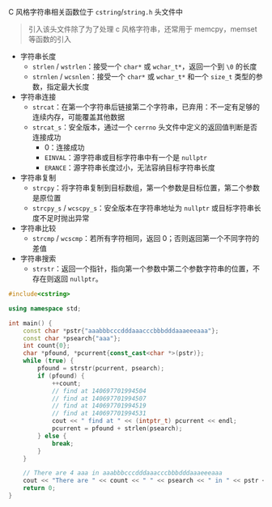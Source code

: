 C 风格字符串相关函数位于 `cstring`/`string.h` 头文件中

> 引入该头文件除了为了处理 c 风格字符串，还常用于 memcpy，memset 等函数的引入

* 字符串长度
    * `strlen` / `wstrlen`：接受一个 `char*` 或 `wchar_t*`，返回一个到 `\0` 的长度
    * `strnlen` / `wcsnlen`：接受一个 `char*` 或 `wchar_t*` 和一个 `size_t` 类型的参数，指定最大长度
* 字符串连接
    * `strcat`：在第一个字符串后链接第二个字符串，已弃用：不一定有足够的连续内存，可能覆盖其他数据
    * `strcat_s`：安全版本，通过一个 `cerrno` 头文件中定义的返回值判断是否连接成功
        * 0：连接成功
        * `EINVAL`：源字符串或目标字符串中有一个是 `nullptr`
        * `ERANCE`：源字符串长度过小，无法容纳目标字符串长度
* 字符串复制
    * `strcpy`：将字符串复制到目标数组，第一个参数是目标位置，第二个参数是原位置
    * `strcpy_s` / `wcscpy_s`：安全版本在字符串地址为 `nullptr` 或目标字符串长度不足时抛出异常
* 字符串比较
    * `strcmp` / `wcscmp`：若所有字符相同，返回 0；否则返回第一个不同字符的差值
* 字符串搜索
    * `strstr`：返回一个指针，指向第一个参数中第二个参数字符串的位置，不存在则返回 `nullptr`。

```cpp
#include<cstring>

using namespace std;

int main() {
    const char *pstr{"aaabbbcccdddaaacccbbbdddaaaeeeaaa"};
    const char *psearch{"aaa"};
    int count{0};
    char *pfound, *pcurrent{const_cast<char *>(pstr)};
    while (true) {
        pfound = strstr(pcurrent, psearch);
        if (pfound) {
            ++count;
            // find at 140697701994504
            // find at 140697701994507
            // find at 140697701994519
            // find at 140697701994531
            cout << " find at " << (intptr_t) pcurrent << endl;
            pcurrent = pfound + strlen(psearch);
        } else {
            break;
        }
    }

    // There are 4 aaa in aaabbbcccdddaaacccbbbdddaaaeeeaaa
    cout << "There are " << count << " " << psearch << " in " << pstr << endl;
    return 0;
}
```
